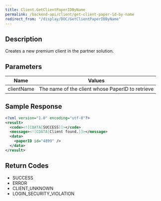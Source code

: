 ```yaml
---
title: Client.GetClientPaperIDByName
permalink: /backend-api/client/get-client-paper-id-by-name
redirect_from: "/display/DOC/GetClientPaperIDByName"
---
```


## Description
Creates a new premium client in the partner solution.

## Parameters

| Name       | Values
|------------|---------------------------------------------------------------------------
| clientName | The name of the client whose PaperID to retrieve


## Sample Response

```xml
<?xml version="1.0" encoding="utf-8"?>
<result>
  <code><![CDATA[SUCCESS]]></code>
  <message><![CDATA[Client found.]]></message>
  <data>
    <paperID id="4899" />
  </data>
</result>
```

## Return Codes

* SUCCESS
* ERROR
* CLIENT_UNKNOWN
* LOGIN_SECURITY_VIOLATION